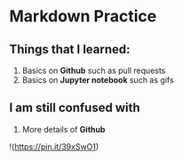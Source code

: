 # Markdown Practice 

## Things that I learned:
1. Basics on **Github** such as pull requests
2. Basics on **Jupyter notebook** such as gifs

## I am still confused with 
1. More details of **Github**

!(https://pin.it/39xSwO1)
